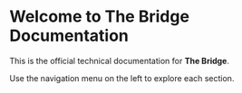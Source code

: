 # Welcome to The Bridge Documentation

This is the official technical documentation for **The Bridge**.

Use the navigation menu on the left to explore each section.
